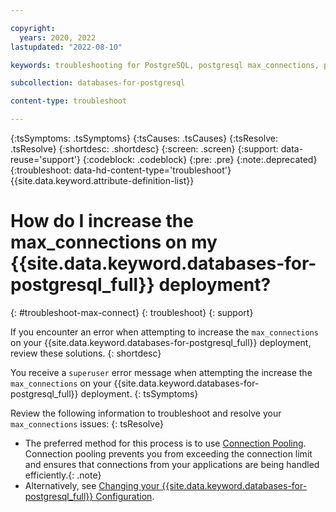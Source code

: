 ```yaml
---

copyright:
  years: 2020, 2022
lastupdated: "2022-08-10"

keywords: troubleshooting for PostgreSQL, postgresql max_connections, postgres max connections, postgresql connection pooling, postgres connection pooling

subcollection: databases-for-postgresql

content-type: troubleshoot

---
```


{:tsSymptoms: .tsSymptoms}
{:tsCauses: .tsCauses}
{:tsResolve: .tsResolve}
{:shortdesc: .shortdesc}
{:screen: .screen}
{:support: data-reuse='support'}
{:codeblock: .codeblock}
{:pre: .pre}
{:note:.deprecated}
{:troubleshoot: data-hd-content-type='troubleshoot'}
{{site.data.keyword.attribute-definition-list}}
 

# How do I increase the max_connections on my {{site.data.keyword.databases-for-postgresql_full}} deployment?
{: #troubleshoot-max-connect}
{: troubleshoot}
{: support}

If you encounter an error when attempting to increase the `max_connections` on your {{site.data.keyword.databases-for-postgresql_full}} deployment, review these solutions.
{: shortdesc}

You receive a `superuser` error message when attempting the increase the `max_connections` on your {{site.data.keyword.databases-for-postgresql_full}} deployment.
{: tsSymptoms}

Review the following information to troubleshoot and resolve your `max_connections` issues:
{: tsResolve}

* The preferred method for this process is to use [Connection Pooling](/docs/databases-for-postgresql?topic=databases-for-postgresql-managing-connections#connection-pooling). Connection pooling prevents you from exceeding the connection limit and ensures that connections from your applications are being handled efficiently.{: .note}
* Alternatively, see [Changing your {{site.data.keyword.databases-for-postgresql_full}} Configuration](/docs/databases-for-postgresql?topic=databases-for-postgresql-changing-configuration).

